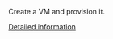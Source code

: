 Create a VM and provision it.

[Detailed information](https://venekamp.github.io/fedauth-portal-vm)
